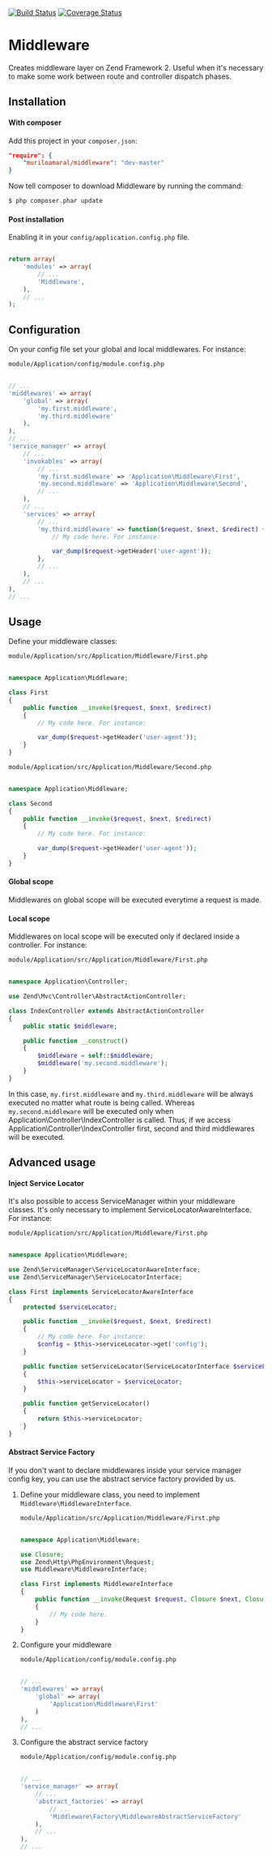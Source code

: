 [![Build Status](https://travis-ci.org/muriloacs/Middleware.svg?branch=master)](https://travis-ci.org/muriloacs/Middleware) [![Coverage Status](https://coveralls.io/repos/muriloacs/Middleware/badge.svg?branch=master)](https://coveralls.io/r/muriloacs/Middleware?branch=master)

Middleware
============

Creates middleware layer on Zend Framework 2. Useful when it's necessary to make some work
between route and controller dispatch phases.

Installation
------------

#### With composer

Add this project in your `composer.json`:

```json
"require": {
    "muriloamaral/middleware": "dev-master"
}
```

Now tell composer to download Middleware by running the command:

```bash
$ php composer.phar update
```

#### Post installation

Enabling it in your `config/application.config.php` file.

```php

return array(
    'modules' => array(
        // ...
        'Middleware',
    ),
    // ...
);
```

Configuration
-------------

On your config file set your global and local middlewares. For instance:

```bash
module/Application/config/module.config.php
```
```php

// ...
'middlewares' => array(
    'global' => array(
        'my.first.middleware',
        'my.third.middleware'
    ),
),
// ...
'service_manager' => array(
    // ...
    'invokables' => array(
        // ...
        'my.first.middleware' => 'Application\Middleware\First',
        'my.second.middleware' => 'Application\Middleware\Second',
        // ...
    ),
    // ...
    'services' => array(
        // ...
        'my.third.middleware' => function($request, $next, $redirect) {
            // My code here. For instance:

            var_dump($request->getHeader('user-agent'));
        },
        // ...
    ),
    // ...
),
// ...
```

Usage
-----

Define your middleware classes:

```bash
module/Application/src/Application/Middleware/First.php
```
```php

namespace Application\Middleware;

class First
{
    public function __invoke($request, $next, $redirect)
    {
        // My code here. For instance:

        var_dump($request->getHeader('user-agent'));
    }
}
```
```bash
module/Application/src/Application/Middleware/Second.php
```
```php

namespace Application\Middleware;

class Second
{
    public function __invoke($request, $next, $redirect)
    {
        // My code here. For instance:

        var_dump($request->getHeader('user-agent'));
    }
}
```

#### Global scope
Middlewares on global scope will be executed everytime a request is made.

#### Local scope
Middlewares on local scope will be executed only if declared inside a controller. For instance:

```bash
module/Application/src/Application/Middleware/First.php
```
```php

namespace Application\Controller;

use Zend\Mvc\Controller\AbstractActionController;

class IndexController extends AbstractActionController
{
    public static $middleware;

    public function __construct()
    {
        $middleware = self::$middleware;
        $middleware('my.second.middleware');
    }
}
```

In this case, `my.first.middleware` and `my.third.middleware`  will be always executed no matter what route is being called. Whereas `my.second.middleware` will be executed only when
Application\Controller\IndexController is called. Thus, if we access Application\Controller\IndexController first, second and third middlewares will be executed.


Advanced usage
--------------

#### Inject Service Locator

It's also possible to access ServiceManager within your middleware classes. It's only necessary to implement ServiceLocatorAwareInterface. For instance:

```bash
module/Application/src/Application/Middleware/First.php
```
```php

namespace Application\Middleware;

use Zend\ServiceManager\ServiceLocatorAwareInterface;
use Zend\ServiceManager\ServiceLocatorInterface;

class First implements ServiceLocatorAwareInterface
{
    protected $serviceLocator;

    public function __invoke($request, $next, $redirect)
    {
        // My code here. For instance:
        $config = $this->serviceLocator->get('config');
    }

    public function setServiceLocator(ServiceLocatorInterface $serviceLocator)
    {
        $this->serviceLocator = $serviceLocator;
    }

    public function getServiceLocator()
    {
        return $this->serviceLocator;
    }
}
```

#### Abstract Service Factory

If you don't want to declare middlewares inside your service manager config key, you can use the abstract service factory provided by us.

1. Define your middleware class, you need to implement `Middleware\MiddlewareInterface`.
    ```bash
    module/Application/src/Application/Middleware/First.php
    ```
    ```php

    namespace Application\Middleware;
    
    use Closure;
    use Zend\Http\PhpEnvironment\Request;
    use Middleware\MiddlewareInterface;
    
    class First implements MiddlewareInterface
    {
        public function __invoke(Request $request, Closure $next, Closure $redirect)
        {
            // My code here.
        }
    }
    ```

2. Configure your middleware
    ```bash
    module/Application/config/module.config.php
    ```
    ```php

    // ...
    'middlewares' => array(
        'global' => array(
            'Application\Middleware\First'
        )
    ),
    // ...
    ```

3. Configure the abstract service factory
    ```bash
    module/Application/config/module.config.php
    ```
    ```php

    // ...
    'service_manager' => array(
        // ...
        'abstract_factories' => array(
            // ...
            'Middleware\Factory\MiddlewareAbstractServiceFactory'
        ),
        // ...
    ),
    // ...
    ```